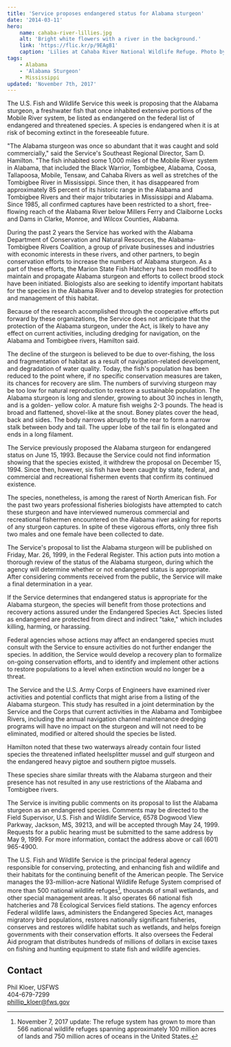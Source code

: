 ```yaml
---
title: 'Service proposes endangered status for Alabama sturgeon'
date: '2014-03-11'
hero:
    name: cahaba-river-lillies.jpg
    alt: 'Bright white flowers with a river in the background.'
    link: 'https://flic.kr/p/9EAgB1'
    caption: 'Lilies at Cahaba River National Wildlife Refuge. Photo by Garry Tucker, USFWS.'
tags:
    - Alabama
    - 'Alabama Sturgeon'
    - Mississippi
updated: 'November 7th, 2017'
---
```


The U.S. Fish and Wildlife Service this week is proposing that the Alabama sturgeon, a freshwater fish that once inhabited extensive portions of the Mobile River system, be listed as endangered on the federal list of endangered and threatened species. A species is endangered when it is at risk of becoming extinct in the foreseeable future.

"The Alabama sturgeon was once so abundant that it was caught and sold commercially," said the Service's Southeast Regional Director, Sam D. Hamilton. "The fish inhabited some 1,000 miles of the Mobile River system in Alabama, that included the Black Warrior, Tombigbee, Alabama, Coosa, Tallapoosa, Mobile, Tensaw, and Cahaba Rivers as well as stretches of the Tombigbee River in Mississippi. Since then, it has disappeared from approximately 85 percent of its historic range in the Alabama and Tombigbee Rivers and their major tributaries in Mississippi and Alabama. Since 1985, all confirmed captures have been restricted to a short, free-flowing reach of the Alabama River below Millers Ferry and Claiborne Locks and Dams in Clarke, Monroe, and Wilcox Counties, Alabama.

During the past 2 years the Service has worked with the Alabama Department of Conservation and Natural Resources, the Alabama-Tombigbee Rivers Coalition, a group of private businesses and industries with economic interests in these rivers, and other partners, to begin conservation efforts to increase the numbers of Alabama sturgeon. As a part of these efforts, the Marion State Fish Hatchery has been modified to maintain and propagate Alabama sturgeon and efforts to collect brood stock have been initiated. Biologists also are seeking to identify important habitats for the species in the Alabama River and to develop strategies for protection and management of this habitat.

Because of the research accomplished through the cooperative efforts put forward by these organizations, the Service does not anticipate that the protection of the Alabama sturgeon, under the Act, is likely to have any effect on current activities, including dredging for navigation, on the Alabama and Tombigbee rivers, Hamilton said.

The decline of the sturgeon is believed to be due to over-fishing, the loss and fragmentation of habitat as a result of navigation-related development, and degradation of water quality. Today, the fish's population has been reduced to the point where, if no specific conservation measures are taken, its chances for recovery are slim. The numbers of surviving sturgeon may be too low for natural reproduction to restore a sustainable population. The Alabama sturgeon is long and slender, growing to about 30 inches in length, and is a golden- yellow color. A mature fish weighs 2-3 pounds. The head is broad and flattened, shovel-like at the snout. Boney plates cover the head, back and sides. The body narrows abruptly to the rear to form a narrow stalk between body and tail. The upper lobe of the tail fin is elongated and ends in a long filament.

The Service previously proposed the Alabama sturgeon for endangered status on June 15, 1993\. Because the Service could not find information showing that the species existed, it withdrew the proposal on December 15, 1994\. Since then, however, six fish have been caught by state, federal, and commercial and recreational fishermen events that confirm its continued existence.

The species, nonetheless, is among the rarest of North American fish. For the past two years professional fisheries biologists have attempted to catch these sturgeon and have interviewed numerous commercial and recreational fishermen encountered on the Alabama river asking for reports of any sturgeon captures. In spite of these vigorous efforts, only three fish two males and one female have been collected to date.

The Service's proposal to list the Alabama sturgeon will be published on Friday, Mar. 26, 1999, in the Federal Register. This action puts into motion a thorough review of the status of the Alabama sturgeon, during which the agency will determine whether or not endangered status is appropriate. After considering comments received from the public, the Service will make a final determination in a year.

If the Service determines that endangered status is appropriate for the Alabama sturgeon, the species will benefit from those protections and recovery actions assured under the Endangered Species Act. Species listed as endangered are protected from direct and indirect "take," which includes killing, harming, or harassing.

Federal agencies whose actions may affect an endangered species must consult with the Service to ensure activities do not further endanger the species. In addition, the Service would develop a recovery plan to formalize on-going conservation efforts, and to identify and implement other actions to restore populations to a level when extinction would no longer be a threat.

The Service and the U.S. Army Corps of Engineers have examined river activities and potential conflicts that might arise from a listing of the Alabama sturgeon. This study has resulted in a joint determination by the Service and the Corps that current activities in the Alabama and Tombigbee Rivers, including the annual navigation channel maintenance dredging programs will have no impact on the sturgeon and will not need to be eliminated, modified or altered should the species be listed.

Hamilton noted that these two waterways already contain four listed species the threatened inflated heelsplitter mussel and gulf sturgeon and the endangered heavy pigtoe and southern pigtoe mussels.

These species share similar threats with the Alabama sturgeon and their presence has not resulted in any use restrictions of the Alabama and Tombigbee rivers.

The Service is inviting public comments on its proposal to list the Alabama sturgeon as an endangered species. Comments may be directed to the Field Supervisor, U.S. Fish and Wildlife Service, 6578 Dogwood View Parkway, Jackson, MS, 39213, and will be accepted through May 24, 1999\. Requests for a public hearing must be submitted to the same address by May 9, 1999\. For more information, contact the address above or call (601) 965-4900.

The U.S. Fish and Wildlife Service is the principal federal agency responsible for conserving, protecting, and enhancing fish and wildlife and their habitats for the continuing benefit of the American people. The Service manages the 93-million-acre National Wildlife Refuge System comprised of more than 500 national wildlife refuges[^1], thousands of small wetlands, and other special management areas. It also operates 66 national fish hatcheries and 78 Ecological Services field stations. The agency enforces Federal wildlife laws, administers the Endangered Species Act, manages migratory bird populations, restores nationally significant fisheries, conserves and restores wildlife habitat such as wetlands, and helps foreign governments with their conservation efforts. It also oversees the Federal Aid program that distributes hundreds of millions of dollars in excise taxes on fishing and hunting equipment to state fish and wildlife agencies.

[^1]: November 7, 2017 update: The refuge system has grown to more than 566 national wildlife refuges spanning approximately 100 million acres of lands and 750 million acres of oceans in the United States.

## Contact

Phil Kloer, USFWS  
404-679-7299  
[phillip_kloer@fws.gov](mailto:phillip_kloer@fws.gov)
